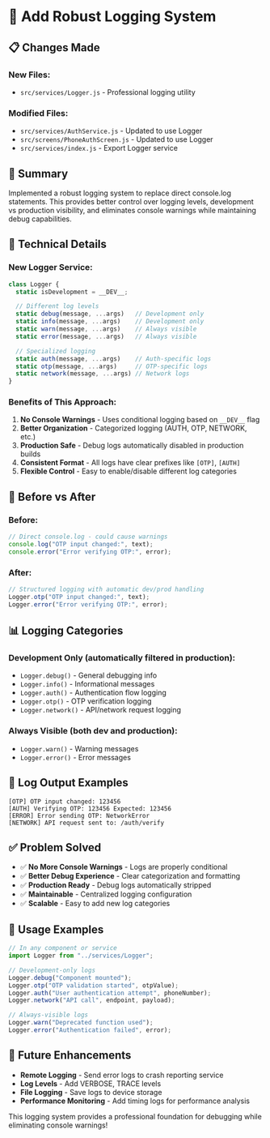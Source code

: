 # 📝 Add Robust Logging System

## 📋 **Changes Made**

### **New Files:**

- `src/services/Logger.js` - Professional logging utility

### **Modified Files:**

- `src/services/AuthService.js` - Updated to use Logger
- `src/screens/PhoneAuthScreen.js` - Updated to use Logger
- `src/services/index.js` - Export Logger service

## 🎯 **Summary**

Implemented a robust logging system to replace direct console.log statements. This provides better control over logging levels, development vs production visibility, and eliminates console warnings while maintaining debug capabilities.

## 🔧 **Technical Details**

### **New Logger Service:**

```javascript
class Logger {
  static isDevelopment = __DEV__;

  // Different log levels
  static debug(message, ...args)   // Development only
  static info(message, ...args)    // Development only
  static warn(message, ...args)    // Always visible
  static error(message, ...args)   // Always visible

  // Specialized logging
  static auth(message, ...args)    // Auth-specific logs
  static otp(message, ...args)     // OTP-specific logs
  static network(message, ...args) // Network logs
}
```

### **Benefits of This Approach:**

1. **No Console Warnings** - Uses conditional logging based on `__DEV__` flag
2. **Better Organization** - Categorized logging (AUTH, OTP, NETWORK, etc.)
3. **Production Safe** - Debug logs automatically disabled in production builds
4. **Consistent Format** - All logs have clear prefixes like `[OTP]`, `[AUTH]`
5. **Flexible Control** - Easy to enable/disable different log categories

## 🔄 **Before vs After**

### **Before:**

```javascript
// Direct console.log - could cause warnings
console.log("OTP input changed:", text);
console.error("Error verifying OTP:", error);
```

### **After:**

```javascript
// Structured logging with automatic dev/prod handling
Logger.otp("OTP input changed:", text);
Logger.error("Error verifying OTP:", error);
```

## 📊 **Logging Categories**

### **Development Only (automatically filtered in production):**

- `Logger.debug()` - General debugging info
- `Logger.info()` - Informational messages
- `Logger.auth()` - Authentication flow logging
- `Logger.otp()` - OTP verification logging
- `Logger.network()` - API/network request logging

### **Always Visible (both dev and production):**

- `Logger.warn()` - Warning messages
- `Logger.error()` - Error messages

## 🎨 **Log Output Examples**

```
[OTP] OTP input changed: 123456
[AUTH] Verifying OTP: 123456 Expected: 123456
[ERROR] Error sending OTP: NetworkError
[NETWORK] API request sent to: /auth/verify
```

## ✅ **Problem Solved**

- ✅ **No More Console Warnings** - Logs are properly conditional
- ✅ **Better Debug Experience** - Clear categorization and formatting
- ✅ **Production Ready** - Debug logs automatically stripped
- ✅ **Maintainable** - Centralized logging configuration
- ✅ **Scalable** - Easy to add new log categories

## 🧪 **Usage Examples**

```javascript
// In any component or service
import Logger from "../services/Logger";

// Development-only logs
Logger.debug("Component mounted");
Logger.otp("OTP validation started", otpValue);
Logger.auth("User authentication attempt", phoneNumber);
Logger.network("API call", endpoint, payload);

// Always-visible logs
Logger.warn("Deprecated function used");
Logger.error("Authentication failed", error);
```

## 🔮 **Future Enhancements**

- **Remote Logging** - Send error logs to crash reporting service
- **Log Levels** - Add VERBOSE, TRACE levels
- **File Logging** - Save logs to device storage
- **Performance Monitoring** - Add timing logs for performance analysis

This logging system provides a professional foundation for debugging while eliminating console warnings!
